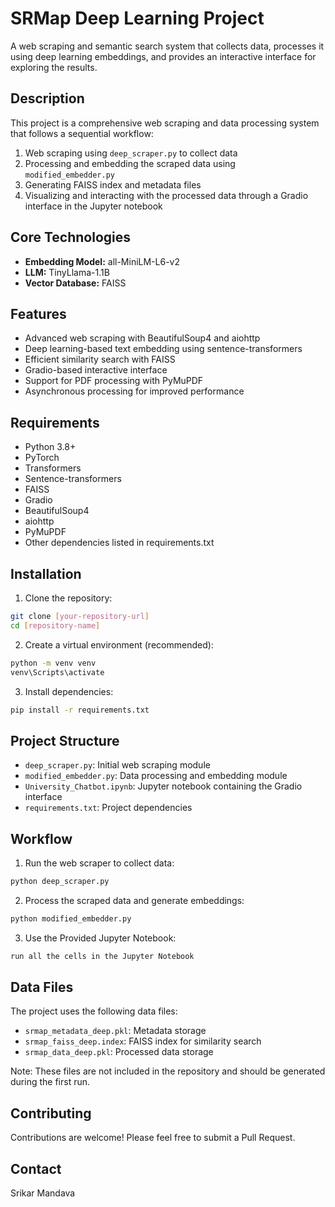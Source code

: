 # SRMap Deep Learning Project

A web scraping and semantic search system that collects data, processes it using deep learning embeddings, and provides an interactive interface for exploring the results.

## Description

This project is a comprehensive web scraping and data processing system that follows a sequential workflow:
1. Web scraping using `deep_scraper.py` to collect data
2. Processing and embedding the scraped data using `modified_embedder.py`
3. Generating FAISS index and metadata files
4. Visualizing and interacting with the processed data through a Gradio interface in the Jupyter notebook

## Core Technologies

- **Embedding Model:** all-MiniLM-L6-v2
- **LLM:** TinyLlama-1.1B
- **Vector Database:** FAISS

## Features

- Advanced web scraping with BeautifulSoup4 and aiohttp
- Deep learning-based text embedding using sentence-transformers
- Efficient similarity search with FAISS
- Gradio-based interactive interface
- Support for PDF processing with PyMuPDF
- Asynchronous processing for improved performance

## Requirements

- Python 3.8+
- PyTorch
- Transformers
- Sentence-transformers
- FAISS
- Gradio
- BeautifulSoup4
- aiohttp
- PyMuPDF
- Other dependencies listed in requirements.txt

## Installation

1. Clone the repository:

```bash
git clone [your-repository-url]
cd [repository-name]
```

2. Create a virtual environment (recommended):

```bash
python -m venv venv
venv\Scripts\activate
```

3. Install dependencies:

```bash
pip install -r requirements.txt
```

## Project Structure

- `deep_scraper.py`: Initial web scraping module
- `modified_embedder.py`: Data processing and embedding module
- `University_Chatbot.ipynb`: Jupyter notebook containing the Gradio interface
- `requirements.txt`: Project dependencies

## Workflow

1. Run the web scraper to collect data:

```bash
python deep_scraper.py
```

2. Process the scraped data and generate embeddings:

```bash
python modified_embedder.py
```

3. Use the Provided Jupyter Notebook:

```bash
run all the cells in the Jupyter Notebook
```

## Data Files

The project uses the following data files:

- `srmap_metadata_deep.pkl`: Metadata storage
- `srmap_faiss_deep.index`: FAISS index for similarity search
- `srmap_data_deep.pkl`: Processed data storage

Note: These files are not included in the repository and should be generated during the first run.


## Contributing

Contributions are welcome! Please feel free to submit a Pull Request.

## Contact

Srikar Mandava 
